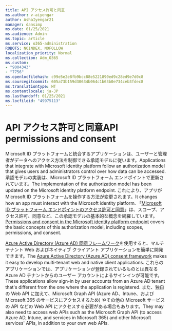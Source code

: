 ```yaml
---
title: API アクセス許可と同意
ms.author: v-aiyengar
author: AshaIyengar21
manager: dansimp
ms.date: 01/25/2021
ms.audience: Admin
ms.topic: article
ms.service: o365-administration
ROBOTS: NOINDEX, NOFOLLOW
localization_priority: Normal
ms.collection: Adm_O365
ms.custom:
- "9004343"
- "7756"
ms.openlocfilehash: c99e5e2e8fb9bcc88e5221890ed9c28ed9e7d0c8
ms.sourcegitcommit: 605a73b159d30634b064c1b63b0e734ceb3fdec8
ms.translationtype: HT
ms.contentlocale: ja-JP
ms.lasthandoff: 01/25/2021
ms.locfileid: "49975113"
---
```

# <a name="api-permissions-and-consent"></a><span data-ttu-id="9c8fa-102">API アクセス許可と同意</span><span class="sxs-lookup"><span data-stu-id="9c8fa-102">API permissions and consent</span></span>

<span data-ttu-id="9c8fa-103">Microsoft ID プラットフォームと統合するアプリケーションは、ユーザーと管理者がデータへのアクセス方法を制御できる承認モデルに従います。</span><span class="sxs-lookup"><span data-stu-id="9c8fa-103">Applications that integrate with Microsoft identity platform follow an authorization model that gives users and administrators control over how data can be accessed.</span></span> <span data-ttu-id="9c8fa-104">承認モデルの実装は、Microsoft ID プラットフォーム エンドポイントで更新されています。</span><span class="sxs-lookup"><span data-stu-id="9c8fa-104">The implementation of the authorization model has been updated on the Microsoft identity platform endpoint.</span></span> <span data-ttu-id="9c8fa-105">これにより、アプリが Microsoft ID プラットフォームを操作する方法が変更されます。</span><span class="sxs-lookup"><span data-stu-id="9c8fa-105">It changes how an app must interact with the Microsoft identity platform.</span></span> <span data-ttu-id="9c8fa-106">「[Microsoft ID プラットフォーム エンドポイントのアクセス許可と同意](https://docs.microsoft.com/azure/active-directory/develop/v2-permissions-and-consent)」は、スコープ、アクセス許可、同意など、この承認モデルの基本的な概念を網羅しています。</span><span class="sxs-lookup"><span data-stu-id="9c8fa-106">[Permissions and consent in the Microsoft identity platform endpoint](https://docs.microsoft.com/azure/active-directory/develop/v2-permissions-and-consent) covers the basic concepts of this authorization model, including scopes, permissions, and consent.</span></span>

<span data-ttu-id="9c8fa-107">[Azure Active Directory (Azure AD) 同意フレームワーク](https://docs.microsoft.com/azure/active-directory/develop/consent-framework)を使用すると、マルチテナント Web およびネイティブ クライアント アプリケーションを簡単に開発できます。</span><span class="sxs-lookup"><span data-stu-id="9c8fa-107">The [Azure Active Directory (Azure AD) consent framework](https://docs.microsoft.com/azure/active-directory/develop/consent-framework) makes it easy to develop multi-tenant web and native client applications.</span></span> <span data-ttu-id="9c8fa-108">これらのアプリケーションでは、アプリケーションが登録されているものとは異なる Azure AD テナントからのユーザー アカウントによるサインインが可能です。</span><span class="sxs-lookup"><span data-stu-id="9c8fa-108">These applications allow sign-in by user accounts from an Azure AD tenant that's different from the one where the application is registered.</span></span> <span data-ttu-id="9c8fa-109">また、独自の Web API に加えて、Microsoft Graph API (Azure AD、Intune、および Microsoft 365 のサービスにアクセスするため) やその他の Microsoft サービスの API などの Web API にアクセスする必要がある場合もあります。</span><span class="sxs-lookup"><span data-stu-id="9c8fa-109">They may also need to access web APIs such as the Microsoft Graph API (to access Azure AD, Intune, and services in Microsoft 365) and other Microsoft services' APIs, in addition to your own web APIs.</span></span>

